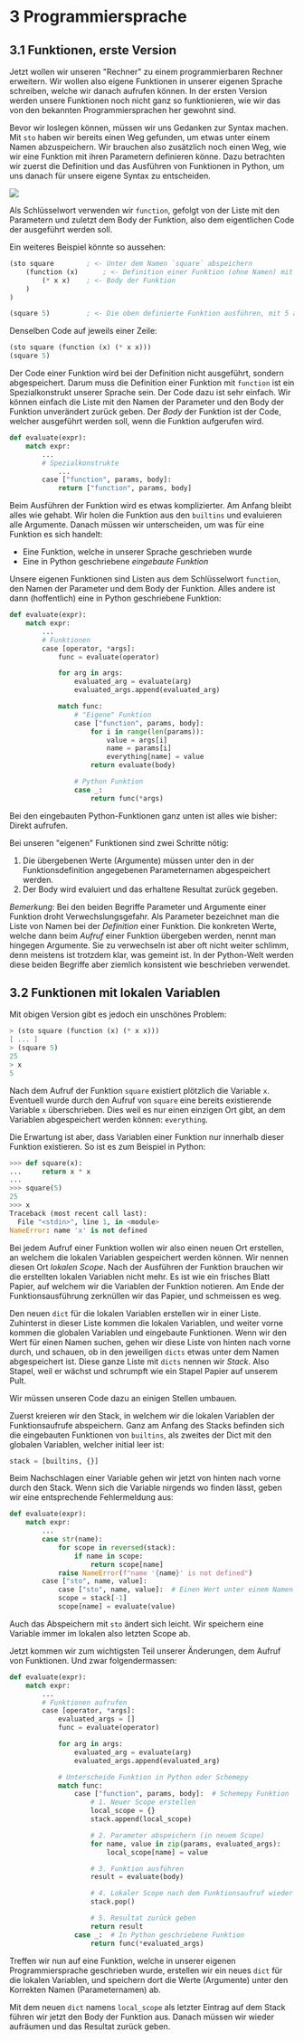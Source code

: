 # 3 Programmiersprache

## 3.1 Funktionen, erste Version

Jetzt wollen wir unseren "Rechner" zu einem programmierbaren Rechner erweitern. Wir wollen also eigene Funktionen in unserer eigenen Sprache schreiben, welche wir danach aufrufen können. In der ersten Version werden unsere Funktionen noch nicht ganz so funktionieren, wie wir das von den bekannten Programmiersprachen her gewohnt sind.

Bevor wir loslegen können, müssen wir uns Gedanken zur Syntax machen. Mit `sto` haben wir bereits einen Weg gefunden, um etwas unter einem Namen abzuspeichern. Wir brauchen also zusätzlich noch einen Weg, wie wir eine Funktion mit ihren Parametern definieren könne. Dazu betrachten wir zuerst die Definition und das Ausführen von Funktionen in Python, um uns danach für unsere eigene Syntax zu entscheiden.

![](funktionen.png)

Als Schlüsselwort verwenden wir `function`, gefolgt von der Liste mit den Parametern und zuletzt dem Body der Funktion, also dem eigentlichen Code der ausgeführt werden soll.

Ein weiteres Beispiel könnte so aussehen:

```scheme
(sto square        ; <- Unter dem Namen `square` abspeichern
    (function (x)      ; <- Definition einer Funktion (ohne Namen) mit einem Parameter mit dem Namen `x`
        (* x x)    ; <- Body der Funktion
    )
)

(square 5)         ; <- Die oben definierte Funktion ausführen, mit 5 als Argument
```

Denselben Code auf jeweils einer Zeile:

```scheme
(sto square (function (x) (* x x)))
(square 5)
```

Der Code einer Funktion wird bei der Definition nicht ausgeführt, sondern abgespeichert. Darum muss die Definition einer Funktion mit `function` ist ein Spezialkonstrukt unserer Sprache sein. Der Code dazu ist sehr einfach. Wir können einfach die Liste mit den Namen der Parameter und den Body der Funktion unverändert zurück geben. Der _Body_ der Funktion ist der Code, welcher ausgeführt werden soll, wenn die Funktion aufgerufen wird.

```py
def evaluate(expr):
    match expr:
        ...
        # Spezialkonstrukte
            ...
        case ["function", params, body]:
            return ["function", params, body]
```

Beim Ausführen der Funktion wird es etwas komplizierter. Am Anfang bleibt alles wie gehabt. Wir holen die Funktion aus den `builtins` und evaluieren alle Argumente. Danach müssen wir unterscheiden, um was für eine Funktion es sich handelt:

- Eine Funktion, welche in unserer Sprache geschrieben wurde
- Eine in Python geschriebene _eingebaute Funktion_

Unsere eigenen Funktionen sind Listen aus dem Schlüsselwort `function`, den Namen der Parameter und dem Body der Funktion. Alles andere ist dann (hoffentlich) eine in Python geschriebene Funktion:

```py
def evaluate(expr):
    match expr:
        ...
        # Funktionen
        case [operator, *args]:
            func = evaluate(operator)

            for arg in args:
                evaluated_arg = evaluate(arg)
                evaluated_args.append(evaluated_arg)

            match func:
                # "Eigene" Funktion
                case ["function", params, body]:
                    for i in range(len(params)):
                        value = args[i]
                        name = params[i]
                        everything[name] = value
                    return evaluate(body)

                # Python Funktion
                case _:
                    return func(*args)
```

Bei den eingebauten Python-Funktionen ganz unten ist alles wie bisher: Direkt aufrufen.

Bei unseren "eigenen" Funktionen sind zwei Schritte nötig:

1. Die übergebenen Werte (Argumente) müssen unter den in der Funktionsdefinition angegebenen Parameternamen abgespeichert werden.
2. Der Body wird evaluiert und das erhaltene Resultat zurück gegeben.

_Bemerkung:_ Bei den beiden Begriffe Parameter und Argumente einer Funktion droht Verwechslungsgefahr. Als Parameter bezeichnet man die Liste von Namen bei der _Definition_ einer Funktion. Die konkreten Werte, welche dann beim _Aufruf_ einer Funktion übergeben werden, nennt man hingegen Argumente. Sie zu verwechseln ist aber oft nicht weiter schlimm, denn meistens ist trotzdem klar, was gemeint ist. In der Python-Welt werden diese beiden Begriffe aber ziemlich konsistent wie beschrieben verwendet.

## 3.2 Funktionen mit lokalen Variablen

<!-- Leakt Variablen

Beispiel, dass nicht funktioniert:
```scheme
(sto incr (function (a) (+ a 1)))
(sto a 10)
(sto b 1)
(+ (incr b) a)
```
Gibt 3 anstatt 12. -->

Mit obigen Version gibt es jedoch ein unschönes Problem:

```scheme
> (sto square (function (x) (* x x)))
[ ... ]
> (square 5)
25
> x
5
```

Nach dem Aufruf der Funktion `square` existiert plötzlich die Variable `x`. Eventuell wurde durch den Aufruf von `square` eine bereits existierende Variable `x` überschrieben. Dies weil es nur einen einzigen Ort gibt, an dem Variablen abgespeichert werden können: `everything`.

Die Erwartung ist aber, dass Variablen einer Funktion nur innerhalb dieser Funktion existieren. So ist es zum Beispiel in Python:

```py
>>> def square(x):
...     return x * x
...
>>> square(5)
25
>>> x
Traceback (most recent call last):
  File "<stdin>", line 1, in <module>
NameError: name 'x' is not defined
```

Bei jedem Aufruf einer Funktion wollen wir also einen neuen Ort erstellen, an welchem die lokalen Variablen gespeichert werden können. Wir nennen diesen Ort _lokalen Scope_. Nach der Ausführen der Funktion brauchen wir die erstellten lokalen Variablen nicht mehr. Es ist wie ein frisches Blatt Papier, auf welchem wir die Variablen der Funktion notieren. Am Ende der Funktionsausführung zerknüllen wir das Papier, und schmeissen es weg.

Den neuen `dict` für die lokalen Variablen erstellen wir in einer Liste. Zuhinterst in dieser Liste kommen die lokalen Variablen, und weiter vorne kommen die globalen Variablen und eingebaute Funktionen. Wenn wir den Wert für einen Namen suchen, gehen wir diese Liste von hinten nach vorne durch, und schauen, ob in den jeweiligen `dicts` etwas unter dem Namen abgespeichert ist. Diese ganze Liste mit `dicts` nennen wir _Stack_. Also Stapel, weil er wächst und schrumpft wie ein Stapel Papier auf unserem Pult.

Wir müssen unseren Code dazu an einigen Stellen umbauen.

Zuerst kreieren wir den Stack, in welchem wir die lokalen Variablen der Funktionsaufrufe abspeichern. Ganz am Anfang des Stacks befinden sich die eingebauten Funktionen von `builtins`, als zweites der Dict mit den globalen Variablen, welcher initial leer ist:

```py
stack = [builtins, {}]
```

Beim Nachschlagen einer Variable gehen wir jetzt von hinten nach vorne durch den Stack. Wenn sich die Variable nirgends wo finden lässt, geben wir eine entsprechende Fehlermeldung aus:

```py
def evaluate(expr):
    match expr:
        ...
        case str(name):
            for scope in reversed(stack):
                if name in scope:
                    return scope[name]
            raise NameError(f"name '{name}' is not defined")
        case ["sto", name, value]:
            case ["sto", name, value]:  # Einen Wert unter einem Namen abspeichern
            scope = stack[-1]
            scope[name] = evaluate(value)
```

Auch das Abspeichern mit `sto` ändert sich leicht. Wir speichern eine Variable immer im lokalen also letzten Scope ab.

Jetzt kommen wir zum wichtigsten Teil unserer Änderungen, dem Aufruf von Funktionen. Und zwar folgendermassen:

```py
def evaluate(expr):
    match expr:
        ...
        # Funktionen aufrufen
        case [operator, *args]:
            evaluated_args = []
            func = evaluate(operator)

            for arg in args:
                evaluated_arg = evaluate(arg)
                evaluated_args.append(evaluated_arg)

            # Unterscheide Funktion in Python oder Schemepy
            match func:
                case ["function", params, body]:  # Schemepy Funktion
                    # 1. Neuer Scope erstellen
                    local_scope = {}
                    stack.append(local_scope)

                    # 2. Parameter abspeichern (in neuem Scope)
                    for name, value in zip(params, evaluated_args):
                        local_scope[name] = value

                    # 3. Funktion ausführen
                    result = evaluate(body)

                    # 4. Lokaler Scope nach dem Funktionsaufruf wieder löschen
                    stack.pop()

                    # 5. Resultat zurück geben
                    return result
                case _:  # In Python geschriebene Funktion
                    return func(*evaluated_args)
```

Treffen wir nun auf eine Funktion, welche in unserer eigenen Programmiersprache geschrieben wurde, erstellen wir ein neues `dict` für die lokalen Variablen, und speichern dort die Werte (Argumente) unter den Korrekten Namen (Parameternamen) ab.

Mit dem neuen `dict` namens `local_scope` als letzter Eintrag auf dem Stack führen wir jetzt den Body der Funktion aus. Danach müssen wir wieder aufräumen und das Resultat zurück geben.

<!-- ## 3.3 Funktionen nutzen (Blöcke und Library)

In unserer Konsole können wir schrittweise Rechnungen ausführen, dabei Zwischenresultate unter eigenen Namen abspeichern. Innerhalb von Funktionen ist das momentan noch nicht möglich, da der Body einer Funktion nur einen einzige Anweisung sein kann. Anstatt die Definition von Funktionen anzupassen, führen wir eine neue `block`-Anweisung ein, welche wir dann an ganz verschiedenen Orten einsetzen können.

Alle Anweisung innerhalb einer `block`-Anweisung werden der Reihe nach ausgeführt, und am Ende das Resultat der letzten Anweisung zurück gegeben. Zum Beispiel die folgende Rechnung:

```scheme
(block
    (sto a 4)
    (sto b 3)
    (sto c2 (+ (* a a) (* b b)))
    (sqrt c2)
)
```

Den `block` können wir als Spezialkonstrukt implementieren:
```py
def evaluate(expr, env=global_env):
    match expr:
        ...

        # Spezialkonstrukte
        ...
        case ["block", *statements, last]:
            for statement in statements:
                evaluate(statement, env)
            return evaluate(last, env)
```

Und wir wollen unsere neue `block`-Anweisung anwenden. Unserer Programmiersprache unterstützt nun Funktionen, und so können wir häufig gebrauchte Funktionen auch in unserer eigenen Programmiersprache schreiben, und müssen dabei nur noch in Ausnahmefällen auf Python zurück greifen. Diese Funktionen (und auch Definitionen von Konstanten) sammeln wir dann in der Standardbibliothek (engl. _standard library_ oder kurz _library_):
```py
library = """
(block
    (var e 2.718281828459045)
    (var pi 3.141592653589793)
    (var sqrt (fn (x) (expt x 0.5)))
    (var > (fn (a b) (< b a)))
)
"""
```



Damit wir diese Funktionen in unseren Programmen auch verwenden können, müssen wir die `library` beim Starten unseres Interpreters laden, also ausführen:
```py
def repl():
    """Read-Eval-Print-Loop: Unsere Konsole

    User-Eingabe analysieren und evaluieren.
    """
    run(library)

    while True:
        ...
``` -->
